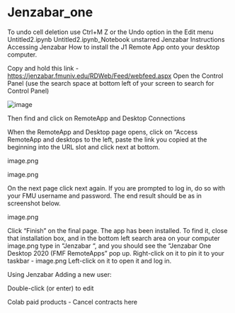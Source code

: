 # Jenzabar_one

To undo cell deletion use Ctrl+M Z or the Undo option in the Edit menu
Untitled2.ipynb
Untitled2.ipynb_Notebook unstarred
Jenzabar Instructions
Accessing Jenzabar
How to install the J1 Remote App onto your desktop computer.

Copy and hold this link - https://jenzabar.fmuniv.edu/RDWeb/Feed/webfeed.aspx Open the Control Panel (use the search space at bottom left of your screen to search for Control Panel)

![image](https://github.com/andypedre2016/Jenzabar_one/assets/106565149/7e54ca7d-5d94-48fb-a16c-832563c5388b)


Then find and click on RemoteApp and Desktop Connections

When the RemoteApp and Desktop page opens, click on “Access RemoteApp and desktops to the left, paste the link you copied at the beginning into the URL slot and click next at bottom.

image.png

image.png

On the next page click next again. If you are prompted to log in, do so with your FMU username and password. The end result should be as in screenshot below.

image.png

Click “Finish” on the final page. The app has been installed. To find it, close that installation box, and in the bottom left search area on your computer image.png type in “Jenzabar “, and you should see the “Jenzabar One Desktop 2020 (FMF RemoteApps” pop up. Right-click on it to pin it to your taskbar - image.png Left-click on it to open it and log in.

Using Jenzabar
Adding a new user:

Double-click (or enter) to edit

Colab paid products - Cancel contracts here

